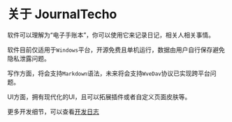 # 关于 JournalTecho
软件可以理解为“电子手账本”，你可以使用它来记录日记，相关人相关事情。

软件目前仅适用于`Windows`平台，开源免费且单机运行，数据由用户自行保存避免隐私泄露问题。

写作方面，将会支持`Markdown`语法，未来将会支持`WveDav`协议已实现跨平台问题。

UI方面，拥有现代化的UI，且可以拓展插件或者自定义页面皮肤等。

更多开发细节，可以查看[开发日志](http://blog.helloseraphine.top:8090/archives/sui-ji-kai-fa-ri-zhi)
